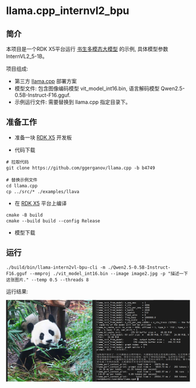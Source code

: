 # llama.cpp_internvl2_bpu


## 简介
  本项目是一个RDK X5平台运行 [书生多模态大模型](https://huggingface.co/OpenGVLab/InternVL2_5-1B) 的示例, 具体模型参数 InternVL2_5-1B。

  项目组成:
  
  - 第三方 [llama.cpp](https://github.com/ggerganov/llama.cpp) 部署方案
  - 模型文件: 包含图像编码模型 vit_model_int16.bin, 语言解码模型 Qwen2.5-0.5B-Instruct-F16.gguf.
  - 示例运行文件: 需要替换到 llama.cpp 指定目录下。

## 准备工作

- 准备一块 [RDK X5](https://developer.d-robotics.cc/rdkx5) 开发板

- 代码下载

```shell
# 拉取代码
git clone https://github.com/ggerganov/llama.cpp -b b4749

# 替换示例文件
cd llama.cpp
cp ../src/* ./examples/llava
```

- 在 [RDK X5](https://developer.d-robotics.cc/rdkx5) 平台上编译
```shell
cmake -B build
cmake --build build --config Release
```

- 模型下载

## 运行

```
./build/bin/llama-intern2vl-bpu-cli -m ./Qwen2.5-0.5B-Instruct-F16.gguf --mmproj ./vit_model_int16.bin --image image2.jpg -p "描述一下这张图片." --temp 0.5 --threads 8
```

运行结果:

![image](img/result.png)